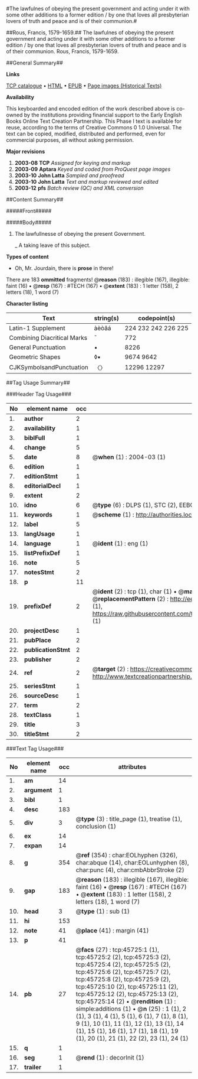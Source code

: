 #The lawfulnes of obeying the present government and acting under it with some other additions to a former edition / by one that loves all presbyterian lovers of truth and peace and is of their communion.#

##Rous, Francis, 1579-1659.##
The lawfulnes of obeying the present government and acting under it with some other additions to a former edition / by one that loves all presbyterian lovers of truth and peace and is of their communion.
Rous, Francis, 1579-1659.

##General Summary##

**Links**

[TCP catalogue](http://www.ota.ox.ac.uk/tcp/)  • 
[HTML](http://tei.it.ox.ac.uk/tcp/Texts-HTML/free/A57/A57696.html)  • 
[EPUB](http://tei.it.ox.ac.uk/tcp/Texts-EPUB/free/A57/A57696.epub) • 
[Page images (Historical Texts)](https://data.historicaltexts.jisc.ac.uk/view?pubId=eebo-10763348e&pageId=eebo-10763348e-45725-1)

**Availability**

This keyboarded and encoded edition of the
	       work described above is co-owned by the institutions
	       providing financial support to the Early English Books
	       Online Text Creation Partnership. This Phase I text is
	       available for reuse, according to the terms of Creative
	       Commons 0 1.0 Universal. The text can be copied,
	       modified, distributed and performed, even for
	       commercial purposes, all without asking permission.

**Major revisions**

1. __2003-08__ __TCP__ *Assigned for keying and markup*
1. __2003-09__ __Aptara__ *Keyed and coded from ProQuest page images*
1. __2003-10__ __John Latta__ *Sampled and proofread*
1. __2003-10__ __John Latta__ *Text and markup reviewed and edited*
1. __2003-12__ __pfs__ *Batch review (QC) and XML conversion*

##Content Summary##

#####Front#####

#####Body#####

1. The lawfullnesse of obeying the present
Government.

    _ A taking leave of this subject.

**Types of content**

  * Oh, Mr. Jourdain, there is **prose** in there!

There are 183 **ommitted** fragments! 
 @__reason__ (183) : illegible (167), illegible: faint (16)  •  @__resp__ (167) : #TECH (167)  •  @__extent__ (183) : 1 letter (158), 2 letters (18), 1 word (7)

**Character listing**


|Text|string(s)|codepoint(s)|
|---|---|---|
|Latin-1 Supplement|àèòâá|224 232 242 226 225|
|Combining             Diacritical Marks|̄|772|
|General Punctuation|•|8226|
|Geometric Shapes|◊▪|9674 9642|
|CJKSymbolsandPunctuation|〈〉|12296 12297|

##Tag Usage Summary##

###Header Tag Usage###

|No|element name|occ|attributes|
|---|---|---|---|
|1.|__author__|2||
|2.|__availability__|1||
|3.|__biblFull__|1||
|4.|__change__|5||
|5.|__date__|8| @__when__ (1) : 2004-03 (1)|
|6.|__edition__|1||
|7.|__editionStmt__|1||
|8.|__editorialDecl__|1||
|9.|__extent__|2||
|10.|__idno__|6| @__type__ (6) : DLPS (1), STC (2), EEBO-CITATION (1), OCLC (1), VID (1)|
|11.|__keywords__|1| @__scheme__ (1) : http://authorities.loc.gov/ (1)|
|12.|__label__|5||
|13.|__langUsage__|1||
|14.|__language__|1| @__ident__ (1) : eng (1)|
|15.|__listPrefixDef__|1||
|16.|__note__|5||
|17.|__notesStmt__|2||
|18.|__p__|11||
|19.|__prefixDef__|2| @__ident__ (2) : tcp (1), char (1)  •  @__matchPattern__ (2) : ([0-9\-]+):([0-9IVX]+) (1), (.+) (1)  •  @__replacementPattern__ (2) : http://eebo.chadwyck.com/downloadtiff?vid=$1&page=$2 (1), https://raw.githubusercontent.com/textcreationpartnership/Texts/master/tcpchars.xml#$1 (1)|
|20.|__projectDesc__|1||
|21.|__pubPlace__|2||
|22.|__publicationStmt__|2||
|23.|__publisher__|2||
|24.|__ref__|2| @__target__ (2) : https://creativecommons.org/publicdomain/zero/1.0/ (1), http://www.textcreationpartnership.org/docs/. (1)|
|25.|__seriesStmt__|1||
|26.|__sourceDesc__|1||
|27.|__term__|2||
|28.|__textClass__|1||
|29.|__title__|3||
|30.|__titleStmt__|2||


###Text Tag Usage###

|No|element name|occ|attributes|
|---|---|---|---|
|1.|__am__|14||
|2.|__argument__|1||
|3.|__bibl__|1||
|4.|__desc__|183||
|5.|__div__|3| @__type__ (3) : title_page (1), treatise (1), conclusion (1)|
|6.|__ex__|14||
|7.|__expan__|14||
|8.|__g__|354| @__ref__ (354) : char:EOLhyphen (326), char:abque (14), char:EOLunhyphen (8), char:punc (4), char:cmbAbbrStroke (2)|
|9.|__gap__|183| @__reason__ (183) : illegible (167), illegible: faint (16)  •  @__resp__ (167) : #TECH (167)  •  @__extent__ (183) : 1 letter (158), 2 letters (18), 1 word (7)|
|10.|__head__|3| @__type__ (1) : sub (1)|
|11.|__hi__|153||
|12.|__note__|41| @__place__ (41) : margin (41)|
|13.|__p__|41||
|14.|__pb__|27| @__facs__ (27) : tcp:45725:1 (1), tcp:45725:2 (2), tcp:45725:3 (2), tcp:45725:4 (2), tcp:45725:5 (2), tcp:45725:6 (2), tcp:45725:7 (2), tcp:45725:8 (2), tcp:45725:9 (2), tcp:45725:10 (2), tcp:45725:11 (2), tcp:45725:12 (2), tcp:45725:13 (2), tcp:45725:14 (2)  •  @__rendition__ (1) : simple:additions (1)  •  @__n__ (25) : 1 (1), 2 (1), 3 (1), 4 (1), 5 (1), 6 (1), 7 (1), 8 (1), 9 (1), 10 (1), 11 (1), 12 (1), 13 (1), 14 (1), 15 (1), 16 (1), 17 (1), 18 (1), 19 (1), 20 (1), 21 (1), 22 (2), 23 (1), 24 (1)|
|15.|__q__|1||
|16.|__seg__|1| @__rend__ (1) : decorInit (1)|
|17.|__trailer__|1||
